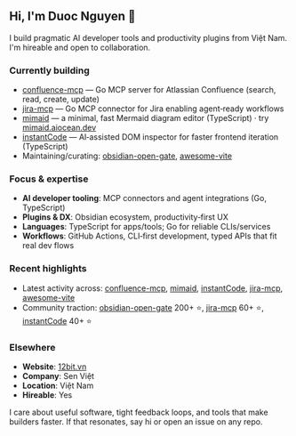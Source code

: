 ## Hi, I'm Duoc Nguyen 👋

I build pragmatic AI developer tools and productivity plugins from Việt Nam. I'm hireable and open to collaboration.

### Currently building
- [confluence-mcp](https://github.com/nguyenvanduocit/confluence-mcp) — Go MCP server for Atlassian Confluence (search, read, create, update)
- [jira-mcp](https://github.com/nguyenvanduocit/jira-mcp) — Go MCP connector for Jira enabling agent‑ready workflows
- [mimaid](https://github.com/nguyenvanduocit/mimaid) — a minimal, fast Mermaid diagram editor (TypeScript) · try [mimaid.aiocean.dev](https://mimaid.aiocean.dev)
- [instantCode](https://github.com/nguyenvanduocit/instantCode) — AI‑assisted DOM inspector for faster frontend iteration (TypeScript)
- Maintaining/curating: [obsidian-open-gate](https://github.com/nguyenvanduocit/obsidian-open-gate), [awesome-vite](https://github.com/nguyenvanduocit/awesome-vite)

### Focus & expertise
- **AI developer tooling**: MCP connectors and agent integrations (Go, TypeScript)
- **Plugins & DX**: Obsidian ecosystem, productivity‑first UX
- **Languages**: TypeScript for apps/tools; Go for reliable CLIs/services
- **Workflows**: GitHub Actions, CLI‑first development, typed APIs that fit real dev flows

### Recent highlights
- Latest activity across: [confluence-mcp](https://github.com/nguyenvanduocit/confluence-mcp), [mimaid](https://github.com/nguyenvanduocit/mimaid), [instantCode](https://github.com/nguyenvanduocit/instantCode), [jira-mcp](https://github.com/nguyenvanduocit/jira-mcp), [awesome-vite](https://github.com/nguyenvanduocit/awesome-vite)
- Community traction: [obsidian-open-gate](https://github.com/nguyenvanduocit/obsidian-open-gate) 200+ ⭐, [jira-mcp](https://github.com/nguyenvanduocit/jira-mcp) 60+ ⭐, [instantCode](https://github.com/nguyenvanduocit/instantCode) 40+ ⭐

### Elsewhere
- **Website**: [12bit.vn](https://12bit.vn)
- **Company**: Sen Việt
- **Location**: Việt Nam
- **Hireable**: Yes

I care about useful software, tight feedback loops, and tools that make builders faster. If that resonates, say hi or open an issue on any repo.
